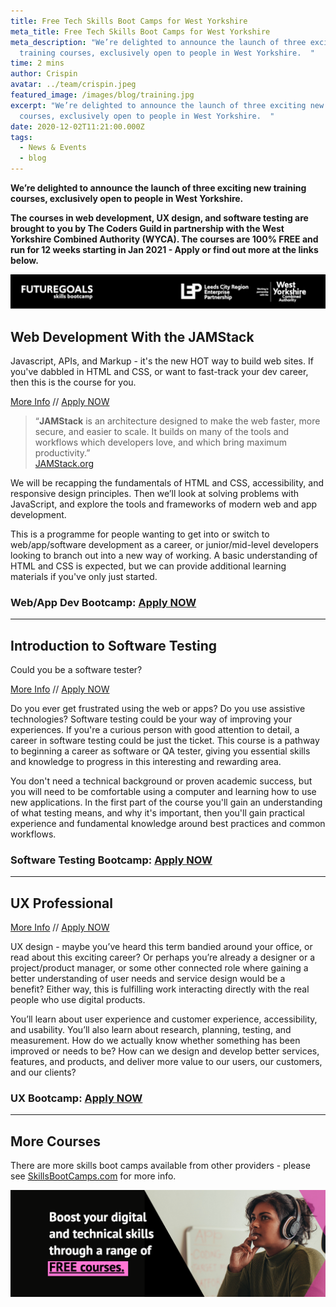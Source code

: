 ```yaml
---
title: Free Tech Skills Boot Camps for West Yorkshire
meta_title: Free Tech Skills Boot Camps for West Yorkshire
meta_description: "We’re delighted to announce the launch of three exciting new
  training courses, exclusively open to people in West Yorkshire.  "
time: 2 mins
author: Crispin
avatar: ../team/crispin.jpeg
featured_image: /images/blog/training.jpg
excerpt: "We’re delighted to announce the launch of three exciting new training
  courses, exclusively open to people in West Yorkshire.  "
date: 2020-12-02T11:21:00.000Z
tags:
  - News & Events
  - blog
---
```

**We’re delighted to announce the launch of three exciting new training courses, exclusively open to people in West Yorkshire.** 

**The courses in web development, UX design, and software testing are brought to you by The Coders Guild in partnership with the West Yorkshire Combined Authority (WYCA). The courses are 100% FREE and run for 12 weeks starting in Jan 2021 - Apply or find out more at the links below.**

![FutureGoals 'Skills Bootcamp', LEP, and West Yorkshire Combined Authority Logos](/images/blog/wycafooter-dk.png "FutureGoals Skills Bootcamps")

## Web Development With the JAMStack 

Javascript, APIs, and Markup - it's the new HOT way to build web sites. If you've dabbled in HTML and CSS, or want to fast-track your dev career, then this is the course for you.

[More Info](/blog/learn-web-and-app-development-with-the-jamstack/) // [Apply NOW](/https://skills-bootcamp-jamstack.tcg.camp/apply/)

> “**JAMStack** is an architecture designed to make the web faster, more secure, and easier to scale. It builds on many of the tools and workflows which developers love, and which bring maximum productivity.”\
> [JAMStack.org](https://jamstack.org/)

We will be recapping the fundamentals of HTML and CSS, accessibility, and responsive design principles. Then we’ll look at solving problems with JavaScript, and explore the tools and frameworks of modern web and app development.

This is a programme for people wanting to get into or switch to web/app/software development as a career, or junior/mid-level developers looking to branch out into a new way of working. A basic understanding of HTML and CSS is expected, but we can provide additional learning materials if you've only just started.

### Web/App Dev Bootcamp: [Apply NOW](https://skills-bootcamp-jamstack.tcg.camp/apply/)

- - -

## Introduction to Software Testing

Could you be a software tester?

[More Info](/blog/try-yourself-out-as-a-software-testing-professional/) // [Apply NOW](https://skills-bootcamp-ux.tcg.camp/apply/)

Do you ever get frustrated using the web or apps? Do you use assistive technologies? Software testing could be your way of improving your experiences. If you're a curious person with good attention to detail, a career in software testing could be just the ticket. This course is a pathway to beginning a career as software or QA tester, giving you essential skills and knowledge to progress in this interesting and rewarding area. 

You don't need a technical background or proven academic success, but you will need to be comfortable using a computer and learning how to use new applications. In the first part of the course you'll gain an understanding of what testing means, and why it's important, then you'll gain practical experience and fundamental knowledge around best practices and common workflows.

### Software Testing Bootcamp: [Apply NOW](https://skills-bootcamp-software-tester.tcg.camp/apply/)

---

## UX Professional

[More Info](/blog/free-course-discover-user-experience-design/) // [Apply NOW](https://skills-bootcamp-ux.tcg.camp/apply/)

UX design - maybe you’ve heard this term bandied around your office, or read about this exciting career? Or perhaps you’re already a designer or a project/product manager, or some other connected role where gaining a better understanding of user needs and service design would be a benefit? Either way, this is fulfilling work interacting directly with the real people who use digital products.

You’ll learn about user experience and customer experience, accessibility, and usability. You’ll also learn about research, planning, testing, and measurement. How do we actually know whether something has been improved or needs to be? How can we design and develop better services, features, and products, and deliver more value to our users, our customers, and our clients?

### UX Bootcamp: [Apply NOW](https://skills-bootcamp-ux.tcg.camp/apply/)

---

## More Courses

There are more skills boot camps available from other providers - please see [SkillsBootCamps.com](https://www.skillsbootcamps.com/) for more info.

![Woman looks thoughtful while listening to headphones "Boost your Digital and Technical skills with FREE boot camps](/images/blog/screenshot-2020-12-11-at-15.36.46.png "Skills Bootcamps from WYCA")